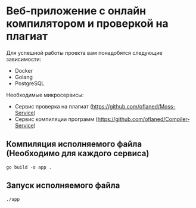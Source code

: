 # Веб-приложение с онлайн компилятором и проверкой на плагиат

Для успешной работы проекта вам понадобятся следующие зависимости:
- Docker
- Golang
- PostgreSQL

Необходимые микросервисы:
- Сервис проверка на плагиат (https://github.com/oflaned/Moss-Service)
- Сервис компиляции программ (https://github.com/oflaned/Compiler-Service)

## Компиляция исполняемого файла (Необходимо для каждого сервиса)

   ```
   go build -o app . 
   ```
## Запуск исполняемого файла
   ```
   ./app
   ```
